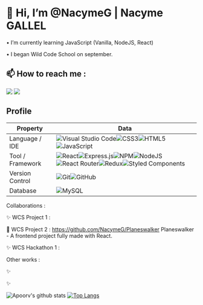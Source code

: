 # 👋 Hi, I’m @NacymeG | Nacyme GALLEL

• I’m currently learning JavaScript (Vanilla, NodeJS, React)

• I began Wild Code School on september.

## 📫 How to reach me :
<a href="https://linkedin.com/in/NacymeG"><img src="https://img.shields.io/badge/-Nacyme%20Gallel%20-0077B5?style=flat&logo=Linkedin&logoColor=white"/></a>
<a href="mailto:nacyme.gallel@gmail.com"><img src="https://img.shields.io/badge/-nacyme.gallel@gmail.com-D14836?style=flat&logo=Gmail&logoColor=white"/></a>

## Profile
Property                 | Data  
-------------------------|------
Language / IDE           |![Visual Studio Code](https://img.shields.io/badge/Visual%20Studio%20Code-0078d7.svg?style=for-the-badge&logo=visual-studio-code&logoColor=white)![CSS3](https://img.shields.io/badge/css3-%231572B6.svg?style=for-the-badge&logo=css3&logoColor=white)![HTML5](https://img.shields.io/badge/html5-%23E34F26.svg?style=for-the-badge&logo=html5&logoColor=white)![JavaScript](https://img.shields.io/badge/javascript-%23323330.svg?style=for-the-badge&logo=javascript&logoColor=%23F7DF1E)
Tool / Framework         |![React](https://img.shields.io/badge/react-%2320232a.svg?style=for-the-badge&logo=react&logoColor=%2361DAFB)![Express.js](https://img.shields.io/badge/express.js-%23404d59.svg?style=for-the-badge&logo=express&logoColor=%2361DAFB)![NPM](https://img.shields.io/badge/NPM-%23000000.svg?style=for-the-badge&logo=npm&logoColor=white)![NodeJS](https://img.shields.io/badge/node.js-6DA55F?style=for-the-badge&logo=node.js&logoColor=white)![React Router](https://img.shields.io/badge/React_Router-CA4245?style=for-the-badge&logo=react-router&logoColor=white)![Redux](https://img.shields.io/badge/redux-%23593d88.svg?style=for-the-badge&logo=redux&logoColor=white)![Styled Components](https://img.shields.io/badge/styled--components-DB7093?style=for-the-badge&logo=styled-components&logoColor=white)
Version Control                 | ![Git](https://img.shields.io/badge/git-%23F05033.svg?style=for-the-badge&logo=git&logoColor=white)![GitHub](https://img.shields.io/badge/github-%23121011.svg?style=for-the-badge&logo=github&logoColor=white)
Database | ![MySQL](https://img.shields.io/badge/mysql-%2300f.svg?style=for-the-badge&logo=mysql&logoColor=white)

Collaborations :

✨ WCS Project 1 : 

🎴 WCS Project 2 : https://github.com/NacymeG/Planeswalker Planeswalker - A frontend project fully made with React.

✨ WCS Hackathon 1 : 

Other works :


✨ 

✨ 

![Apoorv's github stats](https://github-readme-stats.vercel.app/api?username=nacymeg&show_icons=true&title_color=ffc857&icon_color=8ac926&text_color=daf7dc&bg_color=151515&hide=["stars"])
[![Top Langs](https://github-readme-stats.vercel.app/api/top-langs/?username=nacymeg&layout=compact&text_color=daf7dc&bg_color=151515)](https://github.com/NacymeG/github-readme-stats)




